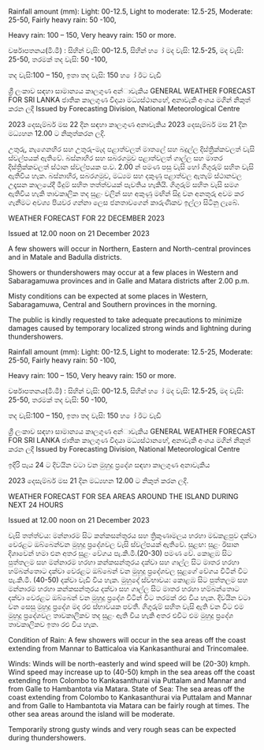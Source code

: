 Rainfall amount (mm): Light: 00-12.5, Light to moderate: 12.5-25, Moderate: 25-50, Fairly heavy rain: 50 -100,

Heavy rain: 100 – 150, Very heavy rain: 150 or more.

වර්ෂාපතනය(මි.මී) : සිහින් වැසි: 00-12.5, සිහින් හ ෝ මද වැසි: 12.5-25, මද වැසි: 25-50, තරමක් තද වැසි: 50 -100,

තද වැසි:100 – 150, ඉතා තද වැසි: 150 හ ෝ ඊට වැඩි

ශ්‍රී ලංකාව සඳහා සාමාන්‍යය කාලගුණ අන්‍ාවැකිය GENERAL WEATHER FORECAST FOR SRI LANKA ජාතික කාලගුණ විදයා මධ්‍යස්ථානහේ, අනාවැකි අංශය මගින් නිකුත් කරන ලදි Issued by Forecasting Division, National Meteorological Centre

2023 දෙසැම්බර් මස 22 දින සඳහා කාලගුණ අනාවැකිය 2023 දෙසැම්බර් මස 21 දින මධ්‍යහන 12.00 ට නිකුත්කරන ලදි.

උතුරු, නැගෙනහිර සහ උතුරු-මැද පළාත්වලත් මාතලේ සහ බදුල්ල දිස්ත්‍රික්කවලත් වැසි ස්වල්පයක් ඇතිවේ. බස්නාහිර සහ සබරගමුව පළාත්වලත් ගාල්ල සහ මාතර දිස්ත්‍රික්කවලත් ස්ථාන ස්වල්පයක ප.ව. 2.00 න් පමණ පසු වැසි හෝ ගිගුරුම් සහිත වැසි ඇතිවිය හැක. බස්නාහිර, සබරගමුව, මධ්‍යම සහ දකුණු පළාත්වල ඇතැම් ස්ථානවල උදෑසන කාලයේදී මීදුම් සහිත තත්ත්වයක් පැවතිය හැකියි. ගිගුරුම් සහිත වැසි සමග ඇතිවිය හැකි තාවකාලික තද සුළං වලින් සහ අකුණු මඟින් සිදු වන අනතුරු අවම කර ගැනීමට අවශ්‍ය පියවර ගන්නා ලෙස ජනතාවගෙන් කාරුණිකව ඉල්ලා සිටිනු ලැබේ.

WEATHER FORECAST FOR 22 DECEMBER 2023

Issued at 12.00 noon on 21 December 2023

A few showers will occur in Northern, Eastern and North-central provinces and in Matale and Badulla districts.

Showers or thundershowers may occur at a few places in Western and Sabaragamuwa provinces and in Galle and Matara districts after 2.00 p.m.

Misty conditions can be expected at some places in Western, Sabaragamuwa, Central and Southern provinces in the morning.

The public is kindly requested to take adequate precautions to minimize damages caused by temporary localized strong winds and lightning during thundershowers.

Rainfall amount (mm): Light: 00-12.5, Light to moderate: 12.5-25, Moderate: 25-50, Fairly heavy rain: 50 -100,

Heavy rain: 100 – 150, Very heavy rain: 150 or more.

වර්ෂාපතනය(මි.මී) : සිහින් වැසි: 00-12.5, සිහින් හ ෝ මද වැසි: 12.5-25, මද වැසි: 25-50, තරමක් තද වැසි: 50 -100,

තද වැසි:100 – 150, ඉතා තද වැසි: 150 හ ෝ ඊට වැඩි

ශ්‍රී ලංකාව සඳහා සාමාන්‍යය කාලගුණ අන්‍ාවැකිය GENERAL WEATHER FORECAST FOR SRI LANKA ජාතික කාලගුණ විදයා මධ්‍යස්ථානහේ, අනාවැකි අංශය මගින් නිකුත් කරන ලදි Issued by Forecasting Division, National Meteorological Centre

ඉදිරි පැය 24 ට දිවයින වටා වන මුහුදු ප්‍රදේශ සඳහා කාලගුණ අනාවැකිය

2023 දෙසැම්බර් මස 21 දින මධ්‍යහන 12.00 ට නිකුත් කරන ලදි.

WEATHER FORECAST FOR SEA AREAS AROUND THE ISLAND DURING NEXT 24 HOURS

Issued at 12.00 noon on 21 December 2023

වැසි තත්ත්වය: මන්නාරම සිට කන්කසන්තුරය සහ ත්‍රිකුණාමලය හරහා මඩකළපුව දක්වා වෙරළට ඔබ්බෙන්වන මුහුදු ප්‍රදේශවල වැසි ස්වල්පයක් ඇතිවේ. සුළඟ: සුළං ඊසාන දිශාවෙන් හමා එන අතර සුළං වේගය පැ.කි.මී.(20-30) පමණ වේ. කොළඹ සිට පුත්තලම සහ මන්නාරම හරහා කන්කසන්තුරය දක්වා සහ ගාල්ල සිට මාතර හරහා හම්බන්තොට දක්වා වෙරළට ඔබ්බෙන් වන මුහුදු ප්‍රදේශවල සුළගේ වේගය විටින් විට පැ.කි.මී. (40-50) දක්වා වැඩි විය හැක. මුහුදේ ස්වභාවය: කොළඹ සිට පුත්තලම සහ මන්නාරම හරහා කන්කසන්තුරය දක්වා සහ ගාල්ල සිට මාතර හරහා හම්බන්තොට දක්වා වෙරළට ඔබ්බෙන් වන මුහුදු ප්‍රදේශ විටින් විට තරමක් රළු විය හැක. දිවයින වටා වන සෙසු මුහුදු ප්‍රදේශ මද රළු ස්භාවයක පවතී. ගිගුරුම් සහිත වැසි ඇති වන විට එම මුහුදු ප්‍රදේශවල තාවකාලිකව තද සුළං ඇති විය හැකි අතර එවිට එම මුහුදු ප්‍රදේශ තාවකාලිකව ඉතා රළු විය හැක.

Condition of Rain: A few showers will occur in the sea areas off the coast extending from Mannar to Batticaloa via Kankasanthurai and Trincomalee.

Winds: Winds will be north-easterly and wind speed will be (20-30) kmph. Wind speed may increase up to (40-50) kmph in the sea areas off the coast extending from Colombo to Kankasanthurai via Puttalam and Mannar and from Galle to Hambantota via Matara. State of Sea: The sea areas off the coast extending from Colombo to Kankasanthurai via Puttalam and Mannar and from Galle to Hambantota via Matara can be fairly rough at times. The other sea areas around the island will be moderate.

Temporarily strong gusty winds and very rough seas can be expected during thundershowers.